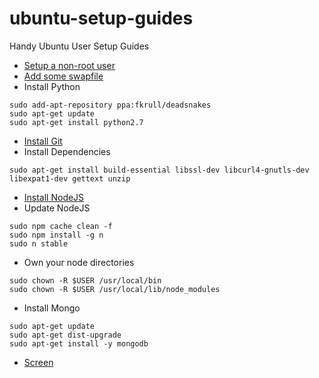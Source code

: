 # ubuntu-setup-guides
Handy Ubuntu User Setup Guides

- [Setup a non-root user](https://www.digitalocean.com/community/tutorials/initial-server-setup-with-ubuntu-14-04)
- [Add some swapfile](https://www.digitalocean.com/community/tutorials/how-to-add-swap-on-ubuntu-14-04)
- Install Python
```
sudo add-apt-repository ppa:fkrull/deadsnakes
sudo apt-get update
sudo apt-get install python2.7
```
- [Install Git](https://www.digitalocean.com/community/tutorials/how-to-install-git-on-ubuntu-14-04)
- Install Dependencies
```
sudo apt-get install build-essential libssl-dev libcurl4-gnutls-dev libexpat1-dev gettext unzip
```
- [Install NodeJS](https://www.digitalocean.com/community/tutorials/how-to-install-node-js-on-an-ubuntu-14-04-server)
- Update NodeJS
```
sudo npm cache clean -f
sudo npm install -g n
sudo n stable
```
- Own your node directories
```
sudo chown -R $USER /usr/local/bin
sudo chown -R $USER /usr/local/lib/node_modules
```
- Install Mongo
```
sudo apt-get update
sudo apt-get dist-upgrade
sudo apt-get install -y mongodb
```
- [Screen](https://help.ubuntu.com/community/Screen)
